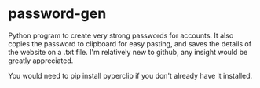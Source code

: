 # password-gen
Python program to create very strong passwords for accounts. It also copies the password to clipboard for easy pasting, and saves the details of the website on a .txt file. I'm relatively new to github, any insight would be greatly appreciated. 

You would need to pip install pyperclip if you don't already have it installed.

